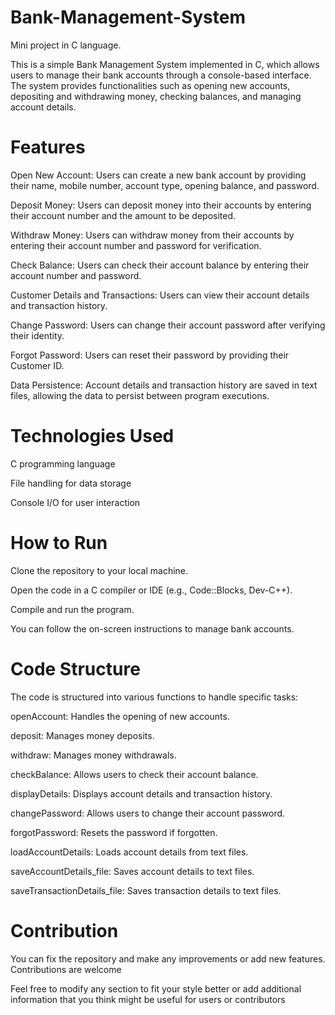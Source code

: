 # Bank-Management-System
Mini project in C language.

This is a simple Bank Management System implemented in C, which allows users to manage their bank accounts through a console-based interface. The system provides functionalities such as opening new accounts, depositing and withdrawing money, checking balances, and managing account details.

# Features

Open New Account: Users can create a new bank account by providing their name, mobile number, account type, opening balance, and password.

Deposit Money: Users can deposit money into their accounts by entering their account number and the amount to be deposited.

Withdraw Money: Users can withdraw money from their accounts by entering their account number and password for verification.

Check Balance: Users can check their account balance by entering their account number and password.

Customer Details and Transactions: Users can view their account details and transaction history.

Change Password: Users can change their account password after verifying their identity.

Forgot Password: Users can reset their password by providing their Customer ID.

Data Persistence: Account details and transaction history are saved in text files, allowing the data to persist between program executions.
# Technologies Used

C programming language

File handling for data storage

Console I/O for user interaction

# How to Run

Clone the repository to your local machine.

Open the code in a C compiler or IDE (e.g., Code::Blocks, Dev-C++).

Compile and run the program.

You can follow the on-screen instructions to manage bank accounts.
# Code Structure

The code is structured into various functions to handle specific tasks:


openAccount: Handles the opening of new accounts.

deposit: Manages money deposits.

withdraw: Manages money withdrawals.

checkBalance: Allows users to check their account balance.

displayDetails: Displays account details and transaction history.

changePassword: Allows users to change their account password.

forgotPassword: Resets the password if forgotten.

loadAccountDetails: Loads account details from text files.

saveAccountDetails_file: Saves account details to text files.

saveTransactionDetails_file: Saves transaction details to text files.

# Contribution

You can fix the repository and make any improvements or add new features. Contributions are welcome

Feel free to modify any section to fit your style better or add additional information that you think might be useful for users or contributors

